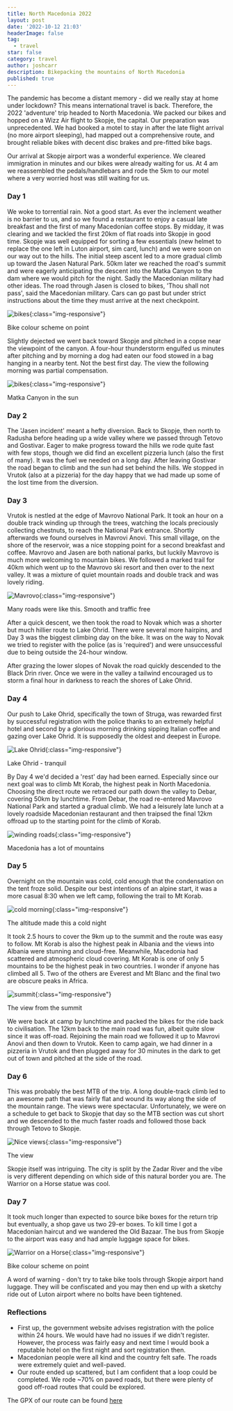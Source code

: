 ```yaml
---
title: North Macedonia 2022
layout: post
date: '2022-10-12 21:03'
headerImage: false
tag:
  - travel
star: false
category: travel
author: joshcarr
description: Bikepacking the mountains of North Macedonia
published: true
---
```

The pandemic has become a distant memory - did we really stay at home under lockdown? This means international travel is back. Therefore, the 2022 'adventure' trip headed to North Macedonia. We packed our bikes and hopped on a Wizz Air flight to Skopje, the capital. Our preparation was unprecedented. We had booked a motel to stay in after the late flight arrival (no more airport sleeping), had mapped out a comprehensive route, and brought reliable bikes with decent disc brakes and pre-fitted bike bags. 

Our arrival at Skopje airport was a wonderful experience. We cleared immigration in minutes and our bikes were already waiting for us. At 4 am we reassembled the pedals/handlebars and rode the 5km to our motel where a very worried host was still waiting for us.  

### Day 1
We woke to torrential rain. Not a good start. As ever the inclement weather is no barrier to us, and so we found a restaurant to enjoy a casual late breakfast and the first of many Macedonian coffee stops. By midday, it was clearing and we tackled the first 20km of flat roads into Skopje in good time. Skopje was well equipped for sorting a few essentials (new helmet to replace the one left in Luton airport, sim card, lunch) and we were soon on our way out to the hills. The initial steep ascent led to a more gradual climb up toward the Jasen Natural Park. 50km later we reached the road's summit and were eagerly anticipating the descent into the Matka Canyon to the dam where we would pitch for the night. Sadly the Macedonian military had other ideas. The road through Jasen is closed to bikes, 'Thou shall not pass', said the Macedonian military. Cars can go past but under strict instructions about the time they must arrive at the next checkpoint. 

![bikes](/assets/images/northmacedonia/bikes.jpg){:class="img-responsive"}
<figcaption>Bike colour scheme on point</figcaption>

Slightly dejected we went back toward Skopje and pitched in a copse near the viewpoint of the canyon. A four-hour thunderstorm engulfed us minutes after pitching and by morning a dog had eaten our food stowed in a bag hanging in a nearby tent. Not the best first day. The view the following morning was partial compensation.

![bikes](/assets/images/northmacedonia/matka.jpg){:class="img-responsive"}
<figcaption>Matka Canyon in the sun</figcaption>

### Day 2
The 'Jasen incident' meant a hefty diversion. Back to Skopje, then north to Radusha before heading up a wide valley where we passed through Tetovo and Gostivar. Eager to make progress toward the hills we rode quite fast with few stops, though we did find an excellent pizzeria lunch (also the first of many). It was the fuel we needed on a long day. After leaving Gostivar the road began to climb and the sun had set behind the hills. We stopped in Vrutok (also at a pizzeria) for the day happy that we had made up some of the lost time from the diversion.

### Day 3
Vrutok is nestled at the edge of Mavrovo National Park. It took an hour on a double track winding up through the trees, watching the locals preciously collecting chestnuts, to reach the National Park entrance. Shortly afterwards we found ourselves in Mavrovi Anovi. This small village, on the shore of the reservoir, was a nice stopping point for a second breakfast and coffee. Mavrovo and Jasen are both national parks, but luckily Mavrovo is much more welcoming to mountain bikes. We followed a marked trail for 40km which went up to the Mavrovo ski resort and then over to the next valley. It was a mixture of quiet mountain roads and double track and was lovely riding.  

![Mavrovo](/assets/images/northmacedonia/mavro.jpg){:class="img-responsive"}
<figcaption>Many roads were like this. Smooth and traffic free</figcaption>

After a quick descent, we then took the road to Novak which was a shorter but much hillier route to Lake Ohrid. There were several more hairpins, and Day 3 was the biggest climbing day on the bike. It was on the way to Novak we tried to register with the police (as is 'required') and were unsuccessful due to being outside the 24-hour window.

After grazing the lower slopes of Novak the road quickly descended to the Black Drin river. Once we were in the valley a tailwind encouraged us to storm a final hour in darkness to reach the shores of Lake Ohrid. 

### Day 4
Our push to Lake Ohrid, specifically the town of Struga, was rewarded first by successful registration with the police thanks to an extremely helpful hotel and second by a glorious morning drinking sipping Italian coffee and gazing over Lake Ohrid. It is supposedly the oldest and deepest in Europe.

![Lake Ohrid](/assets/images/northmacedonia/ohrid.jpg){:class="img-responsive"}
<figcaption>Lake Ohrid - tranquil</figcaption>

By Day 4 we'd decided a 'rest' day had been earned. Especially since our next goal was to climb Mt Korab, the highest peak in North Macedonia. Choosing the direct route we retraced our path down the valley to Debar, covering 50km by lunchtime. From Debar, the road re-entered Mavrovo National Park and started a gradual climb. We had a leisurely late lunch at a lovely roadside Macedonian restaurant and then traipsed the final 12km offroad up to the starting point for the climb of Korab.

![winding roads](/assets/images/northmacedonia/road.jpg){:class="img-responsive"}
<figcaption>Macedonia has a lot of mountains</figcaption>

### Day 5
Overnight on the mountain was cold, cold enough that the condensation on the tent froze solid. Despite our best intentions of an alpine start, it was a more casual 8:30 when we left camp, following the trail to Mt Korab.

![cold morning](/assets/images/northmacedonia/cold.jpg){:class="img-responsive"}
<figcaption>The altitude made this a cold night</figcaption> 

It took 2.5 hours to cover the 9km up to the summit and the route was easy to follow. Mt Korab is also the highest peak in Albania and the views into Albania were stunning and cloud-free. Meanwhile, Macedonia had scattered and atmospheric cloud covering. Mt Korab is one of only 5 mountains to be the highest peak in two countries. I wonder if anyone has climbed all 5. Two of the others are Everest and Mt Blanc and the final two are obscure peaks in Africa.

![summit](/assets/images/northmacedonia/summit.jpg){:class="img-responsive"}
<figcaption>The view from the summit</figcaption>

We were back at camp by lunchtime and packed the bikes for the ride back to civilisation. The 12km back to the main road was fun, albeit quite slow since it was off-road. Rejoining the main road we followed it up to Mavrovi Anovi and then down to Vrutok. Keen to camp again, we had dinner in a pizzeria in Vrutok and then plugged away for 30 minutes in the dark to get out of town and pitched at the side of the road.

### Day 6
This was probably the best MTB of the trip. A long double-track climb led to an awesome path that was fairly flat and wound its way along the side of the mountain range. The views were spectacular. Unfortunately, we were on a schedule to get back to Skopje that day so the MTB section was cut short and we descended to the much faster roads and followed those back through Tetovo to Skopje.

![Nice views](/assets/images/northmacedonia/view.jpg){:class="img-responsive"}
<figcaption>The view</figcaption>

Skopje itself was intriguing. The city is split by the Zadar River and the vibe is very different depending on which side of this natural border you are. The Warrior on a Horse statue was cool. 

### Day 7
It took much longer than expected to source bike boxes for the return trip but eventually, a shop gave us two 29-er boxes. To kill time I got a Macedonian haircut and we wandered the Old Bazaar. The bus from Skopje to the airport was easy and had ample luggage space for bikes.

![Warrior on a Horse](/assets/images/northmacedonia/skopje.jpg){:class="img-responsive"}
<figcaption>Bike colour scheme on point</figcaption>

A word of warning - don't try to take bike tools through Skopje airport hand luggage. They will be confiscated and you may then end up with a sketchy ride out of Luton airport where no bolts have been tightened. 

### Reflections
* First up, the government website advises registration with the police within 24 hours. We would have had no issues if we didn't register. However, the process was fairly easy and next time I would book a reputable hotel on the first night and sort registration then. 
* Macedonian people were all kind and the country felt safe. The roads were extremely quiet and well-paved. 
* Our route ended up scattered, but I am confident that a loop could be completed. We rode ~70% on paved roads, but there were plenty of good off-road routes that could be explored. 

The GPX of our route can be found [here](/assets/images/northmacedonia/NorthMacedonia.gpx)